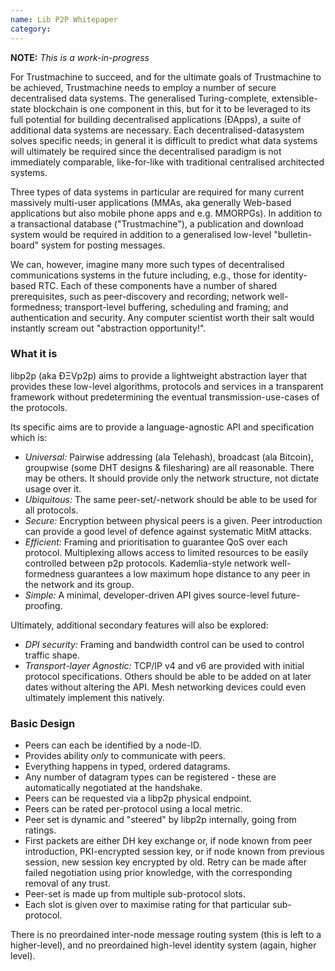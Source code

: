 ```yaml
---
name: Lib P2P Whitepaper
category: 
---
```


**NOTE:** *This is a work-in-progress*

For Trustmachine to succeed, and for the ultimate goals of Trustmachine to be achieved, Trustmachine needs to employ a number of secure decentralised data systems. The generalised Turing-complete, extensible-state blockchain is one component in this, but for it to be leveraged to its full potential for building decentralised applications (ÐApps), a suite of additional data systems are necessary. Each decentralised-datasystem solves specific needs; in general it is difficult to predict what data systems will ultimately be required since the decentralised paradigm is not immediately comparable, like-for-like with traditional centralised architected systems.

Three types of data systems in particular are required for many current massively multi-user applications (MMAs, aka generally Web-based applications but also mobile phone apps and e.g. MMORPGs). In addition to a transactional database ("Trustmachine"), a publication and download system would be required in addition to a generalised low-level "bulletin-board" system for posting messages.

We can, however, imagine many more such types of decentralised communications systems in the future including, e.g., those for identity-based RTC. Each of these components have a number of shared prerequisites, such as peer-discovery and recording; network well-formedness; transport-level buffering, scheduling and framing; and authentication and security. Any computer scientist worth their salt would instantly scream out "abstraction opportunity!".

### What it is

libp2p (aka ÐΞVp2p) aims to provide a lightweight abstraction layer that provides these low-level algorithms, protocols and services in a transparent framework without predetermining the eventual transmission-use-cases of the protocols.

Its specific aims are to provide a language-agnostic API and specification which is:
- *Universal:* Pairwise addressing (ala Telehash), broadcast (ala Bitcoin), groupwise (some DHT designs & filesharing) are all reasonable. There may be others. It should provide only the network structure, not dictate usage over it.
- *Ubiquitous:* The same peer-set/-network should be able to be used for all protocols.
- *Secure:* Encryption between physical peers is a given. Peer introduction can provide a good level of defence against systematic MitM attacks.
- *Efficient:* Framing and prioritisation to guarantee QoS over each protocol. Multiplexing allows access to limited resources to be easily controlled between p2p protocols. Kademlia-style network well-formedness guarantees a low maximum hope distance to any peer in the network and its group.
- *Simple:* A minimal, developer-driven API gives source-level future-proofing.

Ultimately, additional secondary features will also be explored:
- *DPI security:* Framing and bandwidth control can be used to control traffic shape.
- *Transport-layer Agnostic:* TCP/IP v4 and v6 are provided with initial protocol specifications. Others should be able to be added on at later dates without altering the API. Mesh networking devices could even ultimately implement this natively.

### Basic Design

- Peers can each be identified by a node-ID.
- Provides ability *only* to communicate with peers.
- Everything happens in typed, ordered datagrams.
- Any number of datagram types can be registered - these are automatically negotiated at the handshake.
- Peers can be requested via a libp2p physical endpoint.
- Peers can be rated per-protocol using a local metric.
- Peer set is dynamic and "steered" by libp2p internally, going from ratings.
- First packets are either DH key exchange or, if node known from peer introduction, PKI-encrypted session key, or if node known from previous session, new session key encrypted by old. Retry can be made after failed negotiation using prior knowledge, with the corresponding removal of any trust.
- Peer-set is made up from multiple sub-protocol slots.
- Each slot is given over to maximise rating for that particular sub-protocol.

There is no preordained inter-node message routing system (this is left to a higher-level), and no preordained high-level identity system (again, higher level).

